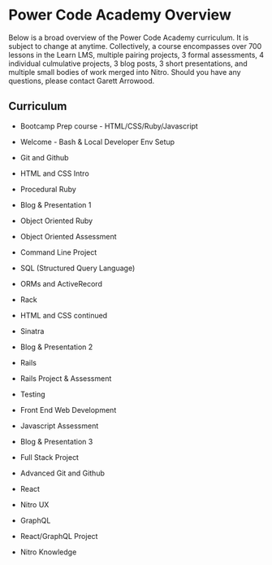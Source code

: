 # Power Code Academy Overview

Below is a broad overview of the Power Code Academy curriculum. It is subject to change at anytime. Collectively, a course encompasses over 700 lessons in the Learn LMS, multiple pairing projects, 3 formal assessments, 4 individual culmulative projects, 3 blog posts, 3 short presentations, and multiple small bodies of work merged into Nitro. Should you have any questions, please contact Garett Arrowood.

## Curriculum

* Bootcamp Prep course - HTML/CSS/Ruby/Javascript

* Welcome - Bash & Local Developer Env Setup
* Git and Github
* HTML and CSS Intro
* Procedural Ruby
* Blog & Presentation 1
* Object Oriented Ruby
* Object Oriented Assessment
* Command Line Project
* SQL (Structured Query Language)
* ORMs and ActiveRecord
* Rack
* HTML and CSS continued
* Sinatra
* Blog & Presentation 2
* Rails
* Rails Project & Assessment
* Testing
* Front End Web Development
* Javascript Assessment
* Blog & Presentation 3
* Full Stack Project
* Advanced Git and Github
* React
* Nitro UX
* GraphQL
* React/GraphQL Project
* Nitro Knowledge
